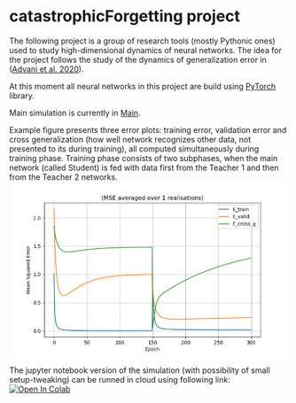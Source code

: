 # catastrophicForgetting project
The following project is a group of research tools (mostly Pythonic ones) used to study high-dimensional dynamics of neural networks.
The idea for the project follows the study of the dynamics of generalization error in ([Advani et al. 2020](https://www.sciencedirect.com/science/article/pii/S0893608020303117)). 

At this moment all neural networks in this project are build using [PyTorch](https://pytorch.org/) library.

Main simulation is currently in [Main](research/main.py).

Example figure presents three error plots: training error, validation error and cross generalization (how well network recognizes other data, not presented to its during training),
all computed simultaneously during training phase. Training phase consists of two subphases, when the main network (called Student) is fed with data first from the Teacher 1 and then from the Teacher 2 networks.
![alt text](https://github.com/Michaeldz36/catastrophicForgetting/blob/master/docs/figs/errors2.png?raw=true)


The jupyter notebook version of the simulation (with possibility of small setup-tweaking) can be runned in cloud using following link:
[![Open In Colab](https://colab.research.google.com/assets/colab-badge.svg)](https://colab.research.google.com/github/Michaeldz36/catastrophicForgetting/blob/master/research/research_simulation.ipynb)